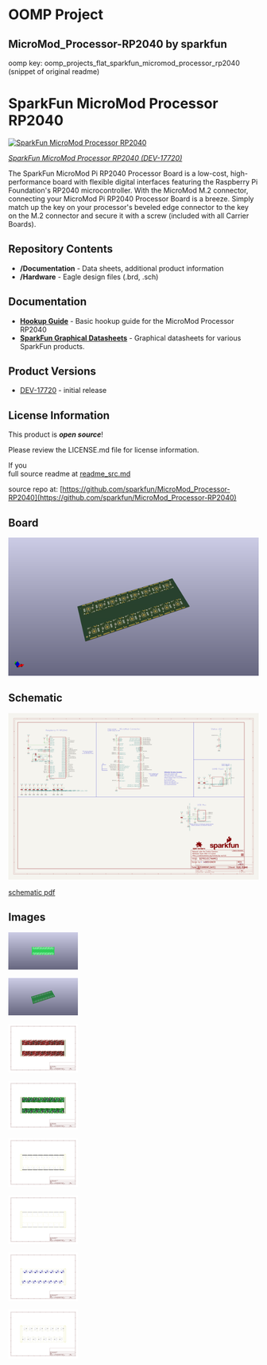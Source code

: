 # OOMP Project  
## MicroMod_Processor-RP2040  by sparkfun  
  
oomp key: oomp_projects_flat_sparkfun_micromod_processor_rp2040  
(snippet of original readme)  
  
SparkFun MicroMod Processor RP2040  
========================================  
  
[![SparkFun MicroMod Processor RP2040](https://cdn.sparkfun.com//assets/parts/1/6/8/2/6/17720-SparkFun_MicroMod_RP2040_Processor-01A.jpg)](https://www.sparkfun.com/products/17720)  
  
[*SparkFun MicroMod Processor RP2040 (DEV-17720)*](https://www.sparkfun.com/products/17720)  
  
The SparkFun MicroMod Pi RP2040 Processor Board is a low-cost, high-performance board with flexible digital interfaces featuring the Raspberry Pi Foundation's RP2040 microcontroller. With the MicroMod M.2 connector, connecting your MicroMod Pi RP2040 Processor Board is a breeze. Simply match up the key on your processor's beveled edge connector to the key on the M.2 connector and secure it with a screw (included with all Carrier Boards).  
  
Repository Contents  
-------------------  
  
* **/Documentation** - Data sheets, additional product information  
* **/Hardware** - Eagle design files (.brd, .sch)  
  
Documentation  
--------------  
  
* **[Hookup Guide](https://learn.sparkfun.com/tutorials/1495)** - Basic hookup guide for the MicroMod Processor RP2040  
* **[SparkFun Graphical Datasheets](https://github.com/sparkfun/Graphical_Datasheets)** - Graphical datasheets for various SparkFun products.  
  
Product Versions  
----------------  
  
* [DEV-17720](https://www.sparkfun.com/products/17720) -  initial release  
  
License Information  
-------------------  
  
This product is _**open source**_!   
  
Please review the LICENSE.md file for license information.   
  
If you  
  full source readme at [readme_src.md](readme_src.md)  
  
source repo at: [https://github.com/sparkfun/MicroMod_Processor-RP2040](https://github.com/sparkfun/MicroMod_Processor-RP2040)  
## Board  
  
[![working_3d.png](working_3d_600.png)](working_3d.png)  
## Schematic  
  
[![working_schematic.png](working_schematic_600.png)](working_schematic.png)  
  
[schematic pdf](working_schematic.pdf)  
## Images  
  
[![working_3D_bottom.png](working_3D_bottom_140.png)](working_3D_bottom.png)  
  
[![working_3D_top.png](working_3D_top_140.png)](working_3D_top.png)  
  
[![working_assembly_page_01.png](working_assembly_page_01_140.png)](working_assembly_page_01.png)  
  
[![working_assembly_page_02.png](working_assembly_page_02_140.png)](working_assembly_page_02.png)  
  
[![working_assembly_page_03.png](working_assembly_page_03_140.png)](working_assembly_page_03.png)  
  
[![working_assembly_page_04.png](working_assembly_page_04_140.png)](working_assembly_page_04.png)  
  
[![working_assembly_page_05.png](working_assembly_page_05_140.png)](working_assembly_page_05.png)  
  
[![working_assembly_page_06.png](working_assembly_page_06_140.png)](working_assembly_page_06.png)  
